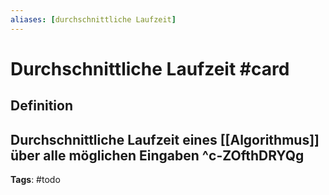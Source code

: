 ```yaml
---
aliases: [durchschnittliche Laufzeit]
---
```


# Durchschnittliche Laufzeit #card
## Definition
Durchschnittliche Laufzeit eines [[Algorithmus]] über alle möglichen Eingaben
^c-ZOfthDRYQg
---
**Tags**: #todo 